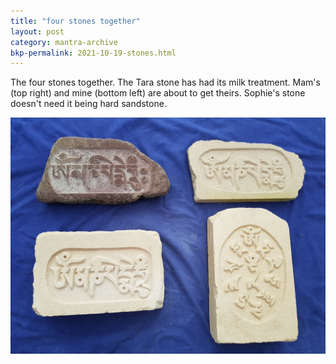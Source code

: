 ```yaml
---
title: "four stones together"
layout: post
category: mantra-archive
bkp-permalink: 2021-10-19-stones.html
---
```


The four stones together. The Tara stone has had its milk treatment. Mam's (top right) and mine (bottom left) are about to get theirs. Sophie's stone doesn't need it being hard sandstone.

![Four together](/assets/images/mani/four-together.jpg)

